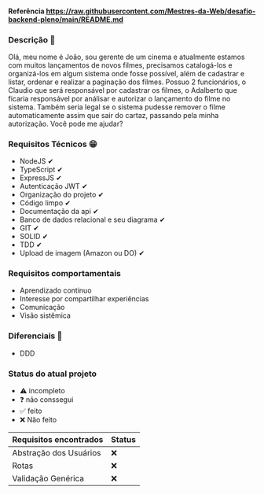 #### Referência https://raw.githubusercontent.com/Mestres-da-Web/desafio-backend-pleno/main/README.md

### Descrição 📰
Olá, meu nome é João, sou gerente de um cinema e atualmente estamos com muitos lançamentos de novos
filmes, precisamos catalogá-los e organizá-los em algum sistema onde fosse possível, 
além de cadastrar e listar, ordenar e realizar a paginação dos filmes. Possuo 2 funcionários, o Claudio que será responsável por cadastrar os filmes,
o Adalberto que ficaria responsável por análisar e autorizar o lançamento do filme no sistema. Também seria legal se o sistema pudesse remover o filme automaticamente
assim que sair do cartaz, passando pela minha autorização. Você pode me ajudar?

### Requisitos Técnicos 😁
- NodeJS ✔
- TypeScript ✔
- ExpressJS ✔
- Autenticação JWT ✔
- Organização do projeto ✔
- Código limpo ✔
- Documentação da api ✔
- Banco de dados relacional e seu diagrama ✔
- GIT ✔
- SOLID ✔
- TDD ✔
- Upload de imagem (Amazon ou DO) ✔

### Requisitos comportamentais
- Aprendizado continuo
- Interesse por compartilhar experiências
- Comunicação
- Visão sistêmica

### Diferenciais 💖
- DDD


### Status do atual projeto

- :warning: incompleto
- :question: não conssegui
- :white_check_mark: feito
- :x: Não feito

| Requisitos encontrados  |  Status  |
| ------------------- | ------------------- |
|  Abstração dos Usuários | :x: |
|  Rotas | :x: |
|  Validação Genérica | :x: |
